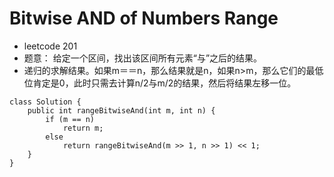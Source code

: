# Bitwise AND of Numbers Range
- leetcode 201
- 题意： 给定一个区间，找出该区间所有元素“与”之后的结果。
- 递归的求解结果。如果m＝＝n，那么结果就是n，如果n>m，那么它们的最低位肯定是0，此时只需去计算n/2与m/2的结果，然后将结果左移一位。

```
class Solution {
    public int rangeBitwiseAnd(int m, int n) {
        if (m == n)
            return m;
        else 
            return rangeBitwiseAnd(m >> 1, n >> 1) << 1;
    }
}
```
